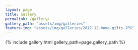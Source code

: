 ```yaml
---
layout: page
title: Gallery
permalink: /gallery/
gallery_path: "assets/img/galleries"
feature-img: "assets/img/galleries/2017-12-home-gifts.JPG"
---
```



{% include gallery.html gallery_path=page.gallery_path %}